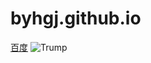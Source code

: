 # byhgj.github.io

[百度](http://www.baidu.com)
![Trump](https://ss1.baidu.com/6ONXsjip0QIZ8tyhnq/it/u=1108007053,1150900931&fm=173&app=25&f=JPEG?w=218&h=146&s=AF19A04CC841AC5536EA4E910300508F)
